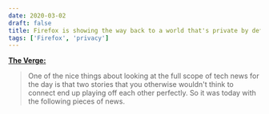 ```yaml
---
date: 2020-03-02
draft: false
title: Firefox is showing the way back to a world that's private by default
tags: ['Firefox', 'privacy']
---
```


**[The Verge:](https://www.theverge.com/tech/2020/2/26/21153525/firefox-dns-encryption-amazon-go-browsing-shopping-privacy)**

> One of the nice things about looking at the full scope of tech news for the day is that two stories that you otherwise wouldn't think to connect end up playing off each other perfectly. So it was today with the following pieces of news.<!-- excerpt -->
